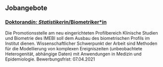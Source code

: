 ## Jobangebote


### [Doktorand*in: Statistiker*in/Biometriker*in](http://www.verwaltung.uni-halle.de/dezern3/Ausschr/21_7_025_21_H.pdf)
Die Promotionsstelle am neu eingerichteten Profilbereich Klinische Studien und Biometrie des IMEBI soll dem Ausbau  des  biometrischen  Profils  im  Institut  dienen.  Wissenschaftlicher  Schwerpunkt  der  Arbeit  sind  Methoden  für  die  Modellierung  von  komplexen  Ereigniszeiten  (unbeobachtete  Heterogenität,  abhängige  Daten) mit Anwendungen in Medizin und Epidemiologie.
Bewerbungsfrist: 07.04.2021